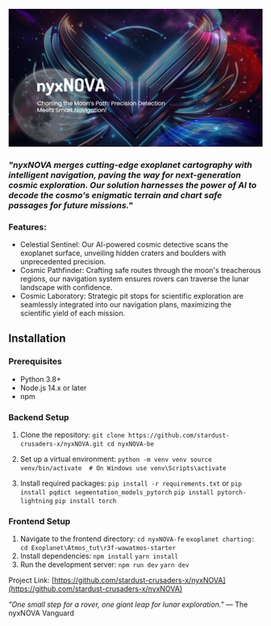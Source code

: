 ![nyxNOVA Logo](nyxNOVA-fe/Landing-webpage/nyxNova-main/public/thumbnail.png)

### *"nyxNOVA merges cutting-edge exoplanet cartography with intelligent navigation, paving the way for next-generation cosmic exploration. Our solution harnesses the power of AI to decode the cosmo's enigmatic terrain and chart safe passages for future missions."*

### Features:

 - Celestial Sentinel: Our AI-powered cosmic detective scans the exoplanet surface, unveiling hidden craters and boulders with unprecedented precision.
 - Cosmic Pathfinder: Crafting safe routes through the moon's treacherous regions, our navigation system ensures rovers can traverse the lunar landscape with confidence.
 - Cosmic Laboratory: Strategic pit stops for scientific exploration are seamlessly integrated into our navigation plans, maximizing the scientific yield of each mission.

## Installation

### Prerequisites

- Python 3.8+
- Node.js 14.x or later
- npm

### Backend Setup

1. Clone the repository:
   `git clone https://github.com/stardust-crusaders-x/nyxNOVA.git
      cd nyxNOVA-be`

3. Set up a virtual environment:
   `python -m venv venv
source venv/bin/activate  # On Windows use venv\Scripts\activate`
4. Install required packages:
   `pip install -r requirements.txt`
   or
   `pip install pqdict segmentation_models_pytorch`
   `pip install pytorch-lightning`
   `pip install torch`
### Frontend Setup

1. Navigate to the frontend directory:
   `cd nyxNOVA-fe`
 `exoplanet charting: cd Exoplanet\Atmos_tut\r3f-wawatmos-starter`
3. Install dependencies:
  `npm install` `yarn install`
4. Run the development server:
   `npm run dev` `yarn dev`

Project Link: [https://github.com/stardust-crusaders-x/nyxNOVA](https://github.com/stardust-crusaders-x/nyxNOVA)

*"One small step for a rover, one giant leap for lunar exploration."* 
— The nyxNOVA Vanguard


